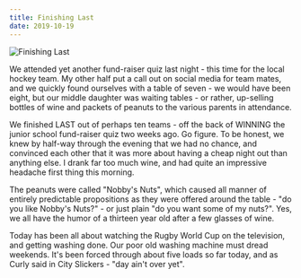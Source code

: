 ```yaml
---
title: Finishing Last
date: 2019-10-19
---
```


![Finishing Last](https://source.unsplash.com/npxXWgQ33ZQ/1600x900)

We attended yet another fund-raiser quiz last night - this time for the local hockey team. My other half put a call out on social media for team mates, and we quickly found ourselves with a table of seven - we would have been eight, but our middle daughter was waiting tables - or rather, up-selling bottles of wine and packets of peanuts to the various parents in attendance.

We finished LAST out of perhaps ten teams - off the back of WINNING the junior school fund-raiser quiz two weeks ago. Go figure. To be honest, we knew by half-way through the evening that we had no chance, and convinced each other that it was more about having a cheap night out than anything else. I drank far too much wine, and had quite an impressive headache first thing this morning.

The peanuts were called "Nobby's Nuts", which caused all manner of entirely predictable propositions as they were offered around the table - "do you like Nobby's Nuts?" - or just plain "do you want some of my nuts?". Yes, we all have the humor of a thirteen year old after a few glasses of wine.

Today has been all about watching the Rugby World Cup on the television, and getting washing done. Our poor old washing machine must dread weekends. It's been forced through about five loads so far today, and as Curly said in City Slickers - "day ain't over yet".